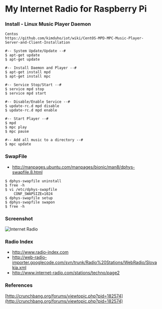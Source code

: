 My Internet Radio for Raspberry Pi
==================================

### Install - Linux Music Player Daemon
```
Centos
https://github.com/kimduho/iot/wiki/CentOS-MPD-MPC-Music-Player-Server-and-Client-Installation
```

```
#-- System Update/Update --#
$ apt-get update
$ apt-get update

#-- Install Daemon and Player --#
$ apt-get install mpd
$ apt-get install mpc

#-- Service Stop/Start --#
$ service mpd stop
$ service mpd start

#-- Disable/Enable Service --#
$ update-rc.d mpd disable
$ update-rc.d mpd enable

#-- Start Player --#
$ mpd
$ mpc play
$ mpc pause

#-- Add all music to a directory --#
$ mpc update
```

### SwapFile
* http://manpages.ubuntu.com/manpages/bionic/man8/dphys-swapfile.8.html

```
$ dphys-swapfile uninstall
$ free -h
$ vi /etc/dphys-swapfile
    CONF_SWAPSIZE=1024
$ dphys-swapfile setup
$ dphys-swapfile swapon
$ free -h 
```


### Screenshot
![Internet Radio](https://github.com/kevinduraj/internet-radio/blob/master/internet-radio.png)

### Radio Index
* http://www.radio-index.com
* http://web-radio-importer.googlecode.com/svn/trunk/Radio%20Stations/WebRadio/Slovakia.xml
* http://www.internet-radio.com/stations/techno/page2

### References
[http://crunchbang.org/forums/viewtopic.php?pid=182574](http://crunchbang.org/forums/viewtopic.php?pid=182574)
